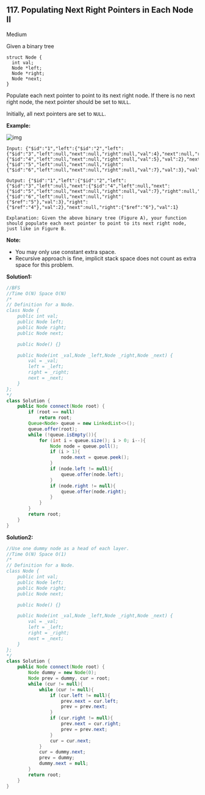 ## 117. Populating Next Right Pointers in Each Node II

Medium

Given a binary tree

```
struct Node {
  int val;
  Node *left;
  Node *right;
  Node *next;
}
```

Populate each next pointer to point to its next right node. If there is no next right node, the next pointer should be set to `NULL`.

Initially, all next pointers are set to `NULL`.

 

**Example:**

![img](https://assets.leetcode.com/uploads/2019/02/15/117_sample.png)

```
Input: {"$id":"1","left":{"$id":"2","left":{"$id":"3","left":null,"next":null,"right":null,"val":4},"next":null,"right":{"$id":"4","left":null,"next":null,"right":null,"val":5},"val":2},"next":null,"right":{"$id":"5","left":null,"next":null,"right":{"$id":"6","left":null,"next":null,"right":null,"val":7},"val":3},"val":1}

Output: {"$id":"1","left":{"$id":"2","left":{"$id":"3","left":null,"next":{"$id":"4","left":null,"next":{"$id":"5","left":null,"next":null,"right":null,"val":7},"right":null,"val":5},"right":null,"val":4},"next":{"$id":"6","left":null,"next":null,"right":{"$ref":"5"},"val":3},"right":{"$ref":"4"},"val":2},"next":null,"right":{"$ref":"6"},"val":1}

Explanation: Given the above binary tree (Figure A), your function should populate each next pointer to point to its next right node, just like in Figure B.
```

 

**Note:**

- You may only use constant extra space.
- Recursive approach is fine, implicit stack space does not count as extra space for this problem.

**Solution1:**

```java
//BFS
//Time O(N) Space O(N)
/*
// Definition for a Node.
class Node {
    public int val;
    public Node left;
    public Node right;
    public Node next;

    public Node() {}

    public Node(int _val,Node _left,Node _right,Node _next) {
        val = _val;
        left = _left;
        right = _right;
        next = _next;
    }
};
*/
class Solution {
    public Node connect(Node root) {
        if (root == null)
            return root;
        Queue<Node> queue = new LinkedList<>();
        queue.offer(root);
        while (!queue.isEmpty()){
            for (int i = queue.size(); i > 0; i--){
                Node node = queue.poll();
                if (i > 1){
                    node.next = queue.peek();
                }
                if (node.left != null){
                    queue.offer(node.left);
                }
                if (node.right != null){
                    queue.offer(node.right);
                }
            }
        }
        return root;
    }
}
```

**Solution2:**

```java
//Use one dummy node as a head of each layer.
//Time O(N) Space O(1)
/*
// Definition for a Node.
class Node {
    public int val;
    public Node left;
    public Node right;
    public Node next;

    public Node() {}

    public Node(int _val,Node _left,Node _right,Node _next) {
        val = _val;
        left = _left;
        right = _right;
        next = _next;
    }
};
*/
class Solution {
    public Node connect(Node root) {
        Node dummy = new Node(0);
        Node prev = dummy, cur = root;
        while (cur != null){
            while (cur != null){
                if (cur.left != null){
                    prev.next = cur.left;
                    prev = prev.next;
                }
                if (cur.right != null){
                    prev.next = cur.right;
                    prev = prev.next;
                }
                cur = cur.next;
            }
            cur = dummy.next;
            prev = dummy;
            dummy.next = null;
        }
        return root;
    }
}
```

